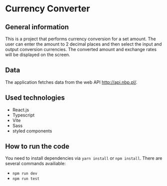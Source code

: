 # Currency Converter

 ## General information

 This is a project that performs currency conversion for a set amount. The user can enter the amount to 2 decimal places and then select the input and output conversion currencies. The converted amount and exchange rates will be displayed on the screen.

 ## Data

 The application fetches data from the web API http://api.nbp.pl/.

 ## Used technologies

 - React.js
 - Typescript
 - Vite
 - Sass
 - styled components

 ## How to run the code

 You need to install dependencies via `yarn install` or `npm install`. There are several commands availiable:

 - `npm run dev`
 - `npm run test`

